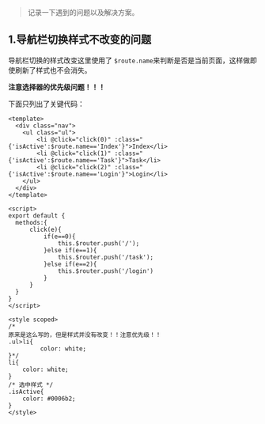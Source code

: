 > 记录一下遇到的问题以及解决方案。

## 1.导航栏切换样式不改变的问题

导航栏切换的样式改变这里使用了 `$route.name`来判断是否是当前页面，这样做即使刷新了样式也不会消失。

**注意选择器的优先级问题！！！**

下面只列出了关键代码：

```vue
<template>
  <div class="nav">
    <ul class="ul">
        <li @click="click(0)" :class="{'isActive':$route.name=='Index'}">Index</li>
        <li @click="click(1)" :class="{'isActive':$route.name=='Task'}">Task</li>
        <li @click="click(2)" :class="{'isActive':$route.name=='Login'}">Login</li>
    </ul>
  </div>
</template>

<script>
export default {
  methods:{
      click(e){
          if(e==0){
              this.$router.push('/');
          }else if(e==1){
              this.$router.push('/task');
          }else if(e==2){
              this.$router.push('/login')
          }
      }
  }
}
</script>

<style scoped>
/*
原来是这么写的，但是样式并没有改变！！注意优先级！！
.ul>li{
         color: white;
}*/
li{
    color: white;
}
/* 选中样式 */
.isActive{
    color: #0006b2;
}
</style>

```

